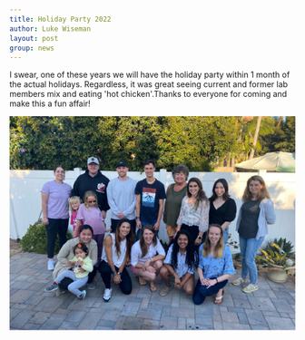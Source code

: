 ```yaml
---
title: Holiday Party 2022
author: Luke Wiseman
layout: post
group: news
---
```


I swear, one of these years we will have the holiday party within 1 month of the actual holidays. Regardless, it was great seeing current and former lab members mix and eating 'hot chicken'.Thanks to everyone for coming and make this a fun affair!

  <img src="/static/img/news/HolidayParty2022.png" alt="LetsParty!" class="img-responsive">
